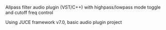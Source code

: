Allpass filter audio plugin (VST/C++) with highpass/lowpass mode toggle and cutoff freq control

Using JUCE framework v7.0, basic audio plugin project
